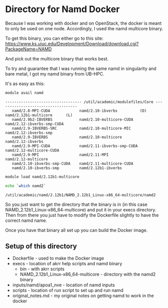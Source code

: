 # Directory for Namd Docker

Because I was working with docker and on OpenStack, the docker is meant to only be used on one node.
Accordingly, I used the namd multicore binary.

To get this binary, you can either go to this site: https://www.ks.uiuc.edu/Development/Download/download.cgi?PackageName=NAMD

And pick out the multicore binary that works best.

To try and guarantee that I was running the same namd in singularity and bare metal, I got my namd binary from UB-HPC.

It's as easy as this:
```bash
module avail namd
```

```text
---------------------------------- /util/academic/modulefiles/Core -----------------------------------
   namd/2.8-MPI-CUDA             namd/2.10-ibverbs          (D)    namd/2.12b1-multicore      (L)
   namd/2.9b2-IBVERBS            namd/2.10-multicore-CUDA          namd/2.12-ibverbs-smp-CUDA
   namd/2.9-IBVERBS-SRC          namd/2.10-multicore-MIC           namd/2.12-ibverbs-smp
   namd/2.9-IBVERBS              namd/2.10-multicore               namd/2.12-ibverbs
   namd/2.9-MPI-CUDA             namd/2.11-ibverbs-smp-CUDA        namd/2.12-multicore-CUDA
   namd/2.9-MPI                  namd/2.11-MPI                     namd/2.12-multicore
   namd/2.10-ibverbs-smp-CUDA    namd/2.11-multicore-CUDA
   namd/2.10-ibverbs-smp         namd/2.12b1-ibverbs

```
```bash
module load namd/2.12b1-multicore

echo `which namd2`

/util/academic/namd/2.12b1/NAMD_2.12b1_Linux-x86_64-multicore/namd2

```
So you just want to get the directory that the binary is in (in this case NAMD\_2.12b1\_Linux-x86\_64-multicore) and put it in your execs directory.
Then from there you just have to modify the Dockerfile slightly to have the correct namd name.

Once you have that binary all set up you can build the Docker image.

## Setup of this directory
- Dockerfile - used to make the Docker image
- execs - location of akrr help scripts and namd binary
	- bin - with akrr scripts
	- NAMD_2.12b1_Linux-x86_64-multicore - directory with the namd2 binary
- inputs/namd/apoa1_nve - location of namd inputs
- scripts - location of run script to set up and run namd
- original_notes.md - my original notes on getting namd to work in the docker
